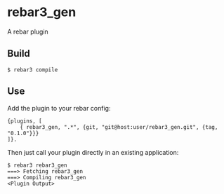 rebar3_gen
=====

A rebar plugin

Build
-----

    $ rebar3 compile

Use
---

Add the plugin to your rebar config:

    {plugins, [
        { rebar3_gen, ".*", {git, "git@host:user/rebar3_gen.git", {tag, "0.1.0"}}}
    ]}.

Then just call your plugin directly in an existing application:


    $ rebar3 rebar3_gen
    ===> Fetching rebar3_gen
    ===> Compiling rebar3_gen
    <Plugin Output>
